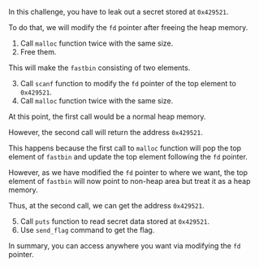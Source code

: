 In this challenge, you have to leak out a secret stored at `0x429521`.

To do that, we will modify the `fd` pointer after freeing the heap memory.

1. Call `malloc` function twice with the same size.
2. Free them.

This will make the `fastbin` consisting of two elements.

3. Call `scanf` function to modify the `fd` pointer of the top element to `0x429521`.
4. Call `malloc` function twice with the same size.

At this point, the first call would be a normal heap memory.

However, the second call will return the address `0x429521`.

This happens because the first call to `malloc` function will pop the top element of `fastbin` and update the top element following the `fd` pointer.

However, as we have modified the `fd` pointer to where we want, the top element of `fastbin` will now point to non-heap area but treat it as a heap memory.

Thus, at the second call, we can get the address `0x429521`.

5. Call `puts` function to read secret data stored at `0x429521`.
6. Use `send_flag` command to get the flag.

In summary, you can access anywhere you want via modifying the `fd` pointer.
